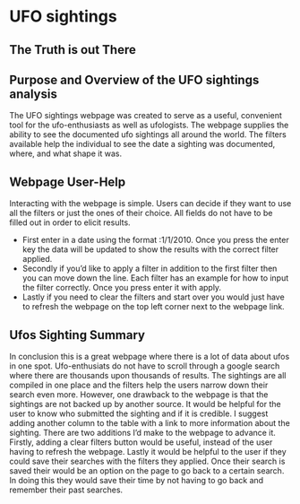 # UFO sightings 
## The Truth is out There

## Purpose and Overview of the UFO sightings analysis
   The UFO sightings webpage was created to serve as a useful, convenient tool for the ufo-enthusiasts as well as ufologists. The webpage supplies the ability to see the documented ufo sightings all around the world. The filters available help the individual to see the date a sighting was documented, where, and what shape it was.
## Webpage User-Help
Interacting with the webpage is simple. Users can decide if they want to use all the filters or just the ones of their choice. All fields do not have to be filled out in order to elicit results.    
- First enter in a date using the format :1/1/2010. Once you press the enter key the data will be updated to show the results with the correct filter applied.
- Secondly if you’d like to apply a filter in addition to the first filter then you can move down the line. Each filter has an example for how to input the filter correctly. Once you press enter it with apply.
- Lastly if you need to clear the filters and start over you would just have to refresh the webpage on the top left corner next to the webpage link.


## Ufos Sighting Summary
  In conclusion this is a great webpage where there is a lot of data about ufos in one spot. Ufo-enthusiats do not have to scroll through a google search where there are thousands upon thousands of results. The sightings are all compiled in one place and the filters help the users narrow down their search even more. However, one drawback to the webpage is that the sightings are not backed up by another source. It would be helpful for the user to know who submitted the sighting and if it is credible. I suggest adding another column to the table with a link to more information about the sighting. 
There are two additions I’d make to the webpage to advance it.
Firstly, adding a clear filters button would be useful, instead of the user having to refresh the webpage. 
Lastly it would be helpful to the user if they could save their searches with the filters they applied. Once their search is saved their would be an option on the page to go back to a certain search. In doing this they would save their time by not having to go back and remember their past searches.
